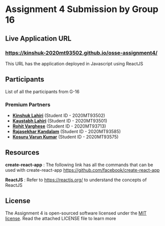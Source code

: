 # Assignment 4 Submission by Group 16

## Live Application URL

### https://kinshuk-2020mt93502.github.io/osse-assignment4/
This URL has the application deployed in Javascript using ReactJS


## Participants

List of all the participants from G-16

### Premium Partners

- **[Kinshuk Lahiri](https://github.com/Kinshuk-2020mt93502/osse-assignment4)** (Student ID - 2020MT93502)
- **[Kaustabh Lahiri](https://github.com/Kaustabh-2020mt93501/osse-assignment4)** (Student ID - 2020MT93501)
- **[Rohit Varghese](https://github.com/rohitvarghesebits/osse-assignment4)** (Student ID - 2020MT93713)
- **[Rajasekhar Kandalam](https://github.com/rkandalam/osse-assignment4)** (Student ID - 2020MT93585)
- **[Kosuru Varun Kumar](https://github.com/varuncoder95/osse-assignment4)** (Student ID - 2020MT93575)

## Resources

**create-react-app** : The following link has all the commands that can be used with create-react-app
https://github.com/facebook/create-react-app

**ReactJS** : Refer to https://reactjs.org/ to understand the concepts of ReactJS

## License

The Assignment 4 is open-sourced software licensed under the [MIT license](https://opensource.org/licenses/MIT). 
Read the attached LICENSE file to learn more